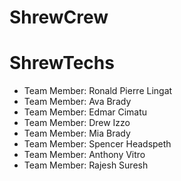 # ShrewCrew
ShrewTechs
=======
- Team Member: Ronald Pierre Lingat
- Team Member: Ava Brady
- Team Member: Edmar Cimatu
- Team Member: Drew Izzo
- Team Member: Mia Brady
- Team Member: Spencer Headspeth
- Team Member: Anthony Vitro
- Team Member: Rajesh Suresh
